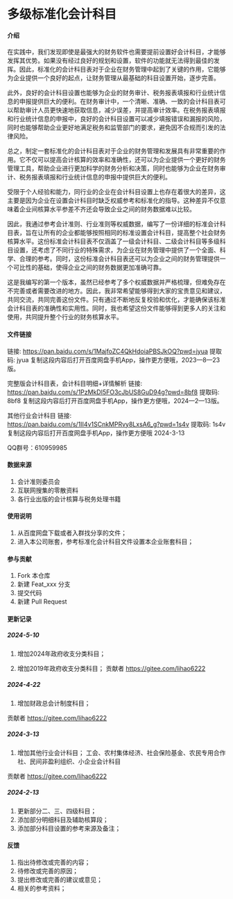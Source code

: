 # 多级标准化会计科目

#### 介绍

在实践中，我们发现即使是最强大的财务软件也需要提前设置好会计科目，才能够发挥其优势。如果没有经过良好的规划和设置，软件的功能就无法得到最佳的发挥。因此，标准化的会计科目表对于企业在财务管理中起到了关键的作用，它能够为企业提供一个良好的起点，让财务管理从最基础的科目设置开始，逐步完善。

此外，良好的会计科目设置也能够为企业的财务审计、税务报表填报和行业统计信息的申报提供巨大的便利。在财务审计中，一个清晰、准确、一致的会计科目表可以帮助审计人员更快速地获取信息，减少误差，并提高审计效率。在税务报表填报和行业统计信息的申报中，良好的会计科目设置可以减少填报错误和漏报的风险，同时也能够帮助企业更好地满足税务和监管部门的要求，避免因不合规而引发的法律风险。

总之，制定一套标准化的会计科目表对于企业的财务管理和发展具有非常重要的作用。它不仅可以提高会计核算的效率和准确性，还可以为企业提供一个更好的财务管理工具，帮助企业进行更加科学的财务分析和决策，同时也能够为企业在财务审计、税务报表填报和行业统计信息的申报中提供巨大的便利。

受限于个人经验和能力，同行业的企业在会计科目设置上也存在着很大的差异，这主要是因为企业在设置会计科目时缺乏权威参考和标准化的指导。这种差异不仅意味着企业间核算水平参差不齐还会导致企业之间的财务数据难以比较。

因此，我通过参考会计准则、行业准则等权威数据，编写了一份详细的标准会计科目表，旨在让所有的企业都能够按照相同的标准设置会计科目，提高整个社会财务核算水平。这份标准会计科目表不仅涵盖了一级会计科目、二级会计科目等多级科目设置，还考虑了不同行业的特殊需求，为企业在财务管理中提供了一个全面、科学、合理的参考。同时，这份标准会计科目表还可以为企业之间的财务管理提供一个可比性的基础，使得企业之间的财务数据更加准确可靠。

这是我编写的第一个版本，虽然已经参考了多个权威数据并严格梳理，但难免存在不完善或者需要改进的地方。因此，我非常希望能够得到大家的宝贵意见和建议，共同交流，共同完善这份文件。只有通过不断地反复校验和优化，才能确保该标准会计科目表的准确性和实用性。同时，我也希望这份文件能够得到更多人的关注和使用，共同提升整个行业的财务核算水平。

#### 文件链接

链接: https://pan.baidu.com/s/1MajfoZC4QkHdoiaPBSJkOQ?pwd=jyua 提取码: jyua 复制这段内容后打开百度网盘手机App，操作更方便哦，2023—8—23版。

完整版会计科目表，会计科目明细+详情解析
链接: https://pan.baidu.com/s/1PzMkDI5FO3cJbUS8GuD94g?pwd=8bf8 提取码: 8bf8 复制这段内容后打开百度网盘手机App，操作更方便哦，2024—2—13版。

其他行业会计科目
链接: https://pan.baidu.com/s/1II4v1SCnkMPRvy8LxsA6_g?pwd=1s4v 提取码: 1s4v 复制这段内容后打开百度网盘手机App，操作更方便哦  2024-3-13

QQ群号：610959985

#### 数据来源

1.  会计准则委员会
2.  互联网搜集的零散资料
3.  各行业出版的会计核算与税务处理书籍

#### 使用说明

1.  从百度网盘下载或者入群找分享的文件；
2.  进入本公司账套，参考标准化会计科目文件设置本企业账套科目；


#### 参与贡献

1.  Fork 本仓库
2.  新建 Feat_xxx 分支
3.  提交代码
4.  新建 Pull Request

#### 更新记录

##### 2024-5-10

1.  增加2024年政府收支分类科目；


2.  增加2019年政府收支分类科目；
贡献者 https://gitee.com/lihao6222


##### 2024-4-22

1.  增加财政总会计制度科目；

贡献者 https://gitee.com/lihao6222

##### 2024-3-13

1.  增加其他行业会计科目；
    工会、农村集体经济、社会保险基金、农民专用合作社、民间非盈利组织、小企业会计科目

贡献者 https://gitee.com/lihao6222


##### 2024-2-13

1.  更新部分二、三、四级科目；
2.  添加部分明细科目及辅助核算段；
3.  添加部分科目设置的参考来源及备注；



#### 反馈

1.  指出待修改或完善的内容；
2.  待修改或完善的原因；
3.  提出修改或完善的建议或意见；
4.  相关的参考资料；


